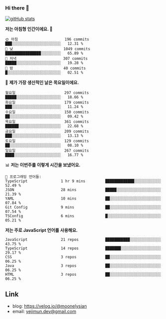 ### Hi there 👋

<!--
**moonelysian/moonelysian** is a ✨ _special_ ✨ repository because its `README.md` (this file) appears on your GitHub profile.

Here are some ideas to get you started:

- 🔭 I’m currently working on ...
- 🌱 I’m currently learning ...
- 👯 I’m looking to collaborate on ...
- 🤔 I’m looking for help with ...
- 💬 Ask me about ...
- 📫 How to reach me: ...
- 😄 Pronouns: ...
- ⚡ Fun fact: ...
-->

<!-- [![wakatime stats](https://github-readme-stats.vercel.app/api/wakatime?username=moonelysian)](https://github.com/anuraghazra/github-readme-stats) -->

[![gitHub stats](https://github-readme-stats.vercel.app/api?username=moonelysian&show_icons=true)](https://github.com/anuraghazra/github-readme-stats)

<!--START_SECTION:waka-->
**저는 아침형 인간이에요. 🐤** 

```text
🌞 아침                     196 commits         ███░░░░░░░░░░░░░░░░░░░░░░   12.31 % 
🌆 낮　                     1049 commits        ████████████████░░░░░░░░░   65.89 % 
🌃 저녁                     307 commits         █████░░░░░░░░░░░░░░░░░░░░   19.28 % 
🌙 밤　                     40 commits          █░░░░░░░░░░░░░░░░░░░░░░░░   02.51 % 
```
📅 **제가 가장 생산적인 날은 목요일이에요.** 

```text
월요일                      297 commits         █████░░░░░░░░░░░░░░░░░░░░   18.66 % 
화요일                      179 commits         ███░░░░░░░░░░░░░░░░░░░░░░   11.24 % 
수요일                      150 commits         ██░░░░░░░░░░░░░░░░░░░░░░░   09.42 % 
목요일                      361 commits         ██████░░░░░░░░░░░░░░░░░░░   22.68 % 
금요일                      209 commits         ███░░░░░░░░░░░░░░░░░░░░░░   13.13 % 
토요일                      129 commits         ██░░░░░░░░░░░░░░░░░░░░░░░   08.10 % 
일요일                      267 commits         ████░░░░░░░░░░░░░░░░░░░░░   16.77 % 
```


📊 **저는 이번주를 이렇게 시간을 보냈어요.** 

```text
💬 프로그래밍 언어들: 
TypeScript               1 hr 9 mins         █████████████░░░░░░░░░░░░   52.49 % 
JSON                     28 mins             █████░░░░░░░░░░░░░░░░░░░░   21.39 % 
YAML                     10 mins             ██░░░░░░░░░░░░░░░░░░░░░░░   07.84 % 
Git Config               9 mins              ██░░░░░░░░░░░░░░░░░░░░░░░   07.54 % 
TSConfig                 6 mins              █░░░░░░░░░░░░░░░░░░░░░░░░   05.21 % 
```

**저는 주로 JavaScript 언어를 사용해요.** 

```text
JavaScript               21 repos            ███████████░░░░░░░░░░░░░░   43.75 % 
TypeScript               14 repos            ███████░░░░░░░░░░░░░░░░░░   29.17 % 
CSS                      3 repos             ██░░░░░░░░░░░░░░░░░░░░░░░   06.25 % 
Java                     3 repos             ██░░░░░░░░░░░░░░░░░░░░░░░   06.25 % 
HTML                     3 repos             ██░░░░░░░░░░░░░░░░░░░░░░░   06.25 % 
```




<!--END_SECTION:waka-->


## Link
- blog: https://velog.io/@moonelysian
- email: yejimun.dev@gmail.com
